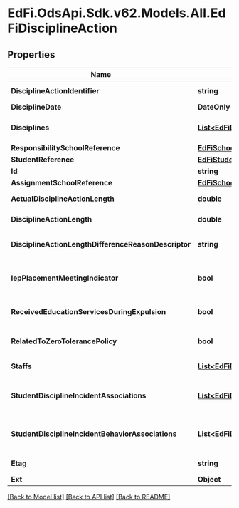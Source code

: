 # EdFi.OdsApi.Sdk.v62.Models.All.EdFiDisciplineAction

## Properties

Name | Type | Description | Notes
------------ | ------------- | ------------- | -------------
**DisciplineActionIdentifier** | **string** | Identifier assigned by the education organization to the discipline action. | 
**DisciplineDate** | **DateOnly** | The date of the discipline action. | 
**Disciplines** | [**List&lt;EdFiDisciplineActionDiscipline&gt;**](EdFiDisciplineActionDiscipline.md) | An unordered collection of disciplineActionDisciplines. Type of action, such as removal from the classroom, used to discipline the student involved as a perpetrator in a discipline incident. | 
**ResponsibilitySchoolReference** | [**EdFiSchoolReference**](EdFiSchoolReference.md) |  | 
**StudentReference** | [**EdFiStudentReference**](EdFiStudentReference.md) |  | 
**Id** | **string** |  | [optional] 
**AssignmentSchoolReference** | [**EdFiSchoolReference**](EdFiSchoolReference.md) |  | [optional] 
**ActualDisciplineActionLength** | **double** | Indicates the actual length in school days of a student&#39;s disciplinary assignment. | [optional] 
**DisciplineActionLength** | **double** | The length of time in school days for the discipline action (e.g. removal, detention), if applicable. | [optional] 
**DisciplineActionLengthDifferenceReasonDescriptor** | **string** | Indicates the reason for the difference, if any, between the official and actual lengths of a student&#39;s disciplinary assignment. | [optional] 
**IepPlacementMeetingIndicator** | **bool** | An indication as to whether an offense and/or disciplinary action resulted in a meeting of a student&#39;s Individualized Education Program (IEP) team to determine appropriate placement. | [optional] 
**ReceivedEducationServicesDuringExpulsion** | **bool** | An indication of whether the student received educational services when removed from the regular school program for disciplinary reasons. | [optional] 
**RelatedToZeroTolerancePolicy** | **bool** | An indication of whether or not this disciplinary action taken against a student was imposed as a consequence of state or local zero tolerance policies. | [optional] 
**Staffs** | [**List&lt;EdFiDisciplineActionStaff&gt;**](EdFiDisciplineActionStaff.md) | An unordered collection of disciplineActionStaffs. The staff responsible for enforcing the discipline action. | [optional] 
**StudentDisciplineIncidentAssociations** | [**List&lt;EdFiDisciplineActionStudentDisciplineIncidentAssociation&gt;**](EdFiDisciplineActionStudentDisciplineIncidentAssociation.md) | An unordered collection of disciplineActionStudentDisciplineIncidentAssociations. Reference to the discipline incident associated with the discipline action. | [optional] 
**StudentDisciplineIncidentBehaviorAssociations** | [**List&lt;EdFiDisciplineActionStudentDisciplineIncidentBehaviorAssociation&gt;**](EdFiDisciplineActionStudentDisciplineIncidentBehaviorAssociation.md) | An unordered collection of disciplineActionStudentDisciplineIncidentBehaviorAssociations. A reference to the behavior(s) by the student that led or contributed to this specific action. | [optional] 
**Etag** | **string** | A unique system-generated value that identifies the version of the resource. | [optional] 
**Ext** | **Object** | Extensions to the DisciplineAction entity. | [optional] 

[[Back to Model list]](../../README.md#documentation-for-models) [[Back to API list]](../../README.md#documentation-for-api-endpoints) [[Back to README]](../../README.md)

